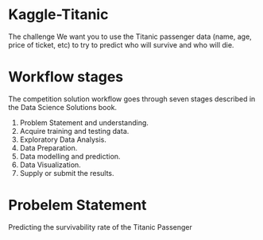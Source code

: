 # Kaggle-Titanic

The challenge
We want you to use the Titanic passenger data (name, age, price of ticket, etc) to try to predict who will survive and who will die.

# Workflow stages
The competition solution workflow goes through seven stages described in the Data Science Solutions book.

  1.	Problem Statement and understanding.
  2.	Acquire training and testing data.
  3.	Exploratory Data Analysis.
  4.	Data Preparation.
  5.	Data modelling and prediction.
  6.	Data Visualization.
  7.	Supply or submit the results.

# Probelem Statement
Predicting the survivability rate of the Titanic Passenger


